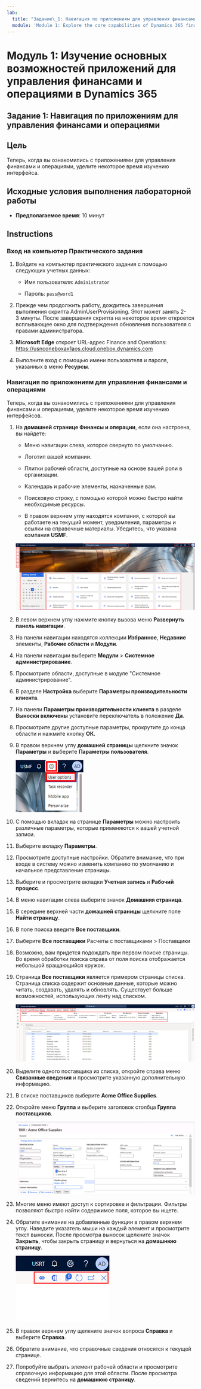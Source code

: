 ```yaml
---
lab:
  title: "Задание\_1: Навигация по приложениям для управления финансами и операциями"
  module: 'Module 1: Explore the core capabilities of Dynamics 365 finance and operations apps'
---
```


# Модуль 1: Изучение основных возможностей приложений для управления финансами и операциями в Dynamics 365

## Задание 1: Навигация по приложениям для управления финансами и операциями

## Цель

Теперь, когда вы ознакомились с приложениями для управления финансами и операциями, уделите некоторое время изучению интерфейса.

## Исходные условия выполнения лабораторной работы

- **Предполагаемое время**: 10 минут

## Instructions

### Вход на компьютер Практического задания

1.  Войдите на компьютер практического задания с помощью следующих учетных данных:

    - Имя пользователя: `Administrator`

    - Пароль: `pass@word1`

1.  Прежде чем продолжить работу, дождитесь завершения выполнения скрипта AdminUserProvisioning. Этот может занять 2-3 минуты. После завершения скрипта на некоторое время откроется всплывающее окно для подтверждения обновления пользователя с правами администратора. 

1.  **Microsoft Edge** откроет URL-адрес Finance and Operations: <https://usnconeboxax1aos.cloud.onebox.dynamics.com>

1.  Выполните вход с помощью имени пользователя и пароля, указанных в меню **Ресурсы**. 


### Навигация по приложениям для управления финансами и операциями

Теперь, когда вы ознакомились с приложениями для управления финансами и операциями, уделите некоторое время изучению интерфейсов.

1.  На **домашней странице Финансы и операции**, если она настроена, вы найдете:

    - Меню навигации слева, которое свернуто по умолчанию.

    - Логотип вашей компании.

    - Плитки рабочей области, доступные на основе вашей роли в организации.

    - Календарь и рабочие элементы, назначенные вам.

    - Поисковую строку, с помощью которой можно быстро найти необходимые ресурсы.

    - В правом верхнем углу находятся компания, с которой вы работаете на текущий момент, уведомления, параметры и ссылки на справочные материалы. Убедитесь, что указана компания **USMF**.

    ![Снимок экрана: домашняя страница Dynamics 365 для управления финансами и операциями с выделенными областями.](./media/lab-navigate-finance-and-operations-apps-04.png)

2.  В левом верхнем углу нажмите кнопку вызова меню **Развернуть панель навигации**.

3.  На панели навигации находятся коллекции **Избранное**, **Недавние** элементы, **Рабочие области** и **Модули**.

4.  На панели навигации выберите **Модули** > **Системное администрирование**.

5.  Просмотрите области, доступные в модуле "Системное администрирование".

6.  В разделе **Настройка** выберите **Параметры производительности клиента**.

7.  На панели **Параметры производительности клиента** в разделе **Выноски включены** установите переключатель в положение **Да**.

8.  Просмотрите другие доступные параметры, прокрутите до конца области и нажмите кнопку **ОК**.

9.  В правом верхнем углу **домашней страницы** щелкните значок **Параметры** и выберите **Параметры пользователя**.

    ![Снимок экрана: значок Параметры и раскрывающийся список параметров Пользователя.](./media/lab-navigate-finance-and-operations-apps-05.png)

10. С помощью вкладок на странице **Параметры** можно настроить различные параметры, которые применяются к вашей учетной записи.

11. Выберите вкладку **Параметры**.

12. Просмотрите доступные настройки. Обратите внимание, что при входе в систему можно изменить компанию по умолчанию и начальное представление страницы.

13. Выберите и просмотрите вкладки **Учетная запись** и **Рабочий процесс**.

14. В меню навигации слева выберите значок **Домашняя страница**.

15. В середине верхней части **домашней страницы** щелкните поле **Найти страницу**.

16. В поле поиска введите **Все поставщики**.

17. Выберите **Все поставщики** Расчеты с поставщиками > Поставщики

18. Возможно, вам придется подождать при первом поиске страницы. Во время обработки поиска справа от поля поиска отображается небольшой вращающийся кружок.

19. Страница **Все поставщики** является примером страницы списка. Страница списка содержит основные данные, которые можно читать, создавать, удалять и обновлять. Существует больше возможностей, использующих ленту над списком.

    ![Снимок экрана: список всех поставщиков с выделенными функциями меню.](./media/lab-navigate-finance-and-operations-apps-06.png)

20. Выделите одного поставщика из списка, откройте справа меню **Связанные сведения** и просмотрите указанную дополнительную информацию.

21. В списке поставщиков выберите **Acme Office Supplies**.

22. Откройте меню **Группа** и выберите заголовок столбца **Группа поставщиков**.

    ![Снимок экрана: заголовок столбца группы поставщиков для Acme Office Supplies.](./media/lab-navigate-finance-and-operations-apps-07.png)

23. Многие меню имеют доступ к сортировке и фильтрации. Фильтры позволяют быстро найти содержимое поля, которое вы ищете.

24. Обратите внимание на добавленные функции в правом верхнем углу. Наведите указатель мыши на каждый элемент и просмотрите текст выноски. После просмотра выносок щелкните значок **Закрыть**, чтобы закрыть страницу и вернуться на **домашнюю страницу**.

    ![Снимок экрана: верхнее правое меню страницы списка, показывающее дополнительные функции для подключения к Power Apps и приложениям Office, странице обновления вложения документа, а также кнопки "Открыть в новом окне" и "Закрыть".](./media/lab-navigate-finance-and-operations-apps-08.png)

25. В правом верхнем углу щелкните значок вопроса **Справка** и выберите **Справка**.

26. Обратите внимание, что справочные сведения относятся к текущей странице.

27. Попробуйте выбрать элемент рабочей области и просмотрите справочную информацию для этой области. После просмотра сведений вернитесь на **домашнюю страницу**.

